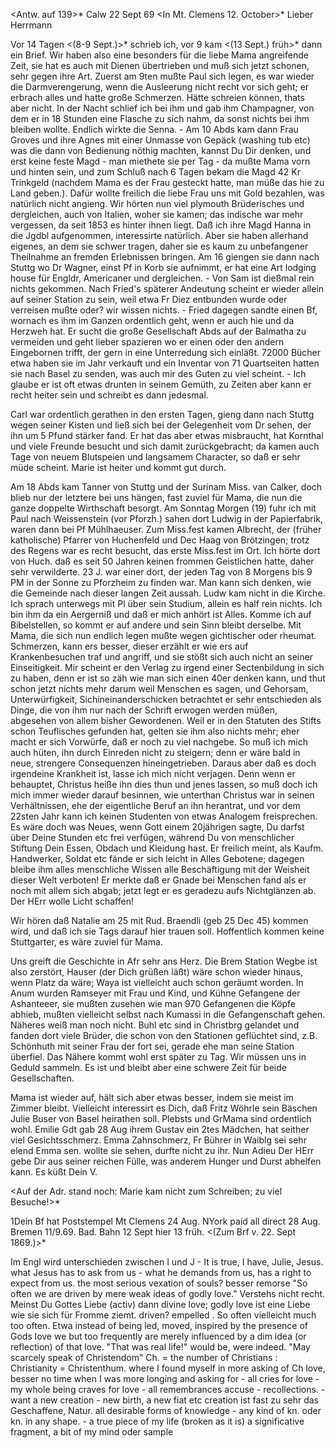 <Antw. auf 139>* Calw 22 Sept 69
 <In Mt. Clemens 12. October>*
Lieber Herrmann

Vor 14 Tagen <(8-9 Sept.)>* schrieb ich, vor 9 kam <(13 Sept.) früh>* dann ein Brief. Wir haben also eine besonders für die liebe Mama angreifende Zeit, sie hat es auch mit Dienen übertrieben und muß sich jetzt schonen, sehr gegen ihre Art. Zuerst am 9ten mußte Paul sich legen, es war wieder die Darmverengerung, wenn die Ausleerung nicht recht vor sich geht; er erbrach alles und hatte große Schmerzen. Hätte schreien können, thats aber nicht. In der Nacht schlief ich bei ihm und gab ihm Champagner, von dem er in 18 Stunden eine Flasche zu sich nahm, da sonst nichts bei ihm bleiben wollte. Endlich wirkte die Senna. - Am 10 Abds kam dann Frau Groves und ihre Agnes mit einer Unmasse von Gepäck (washing tub etc) was die dann von Bedienung nöthig machten, kannst Du Dir denken, und erst keine feste Magd - man miethete sie per Tag - da mußte Mama vorn und hinten sein, und zum Schluß nach 6 Tagen bekam die Magd 42 Kr Trinkgeld (nachdem Mama es der Frau gesteckt hatte, man müße das hie zu Land geben.). Dafür wollte freilich die liebe Frau uns mit Gold bezahlen, was natürlich nicht angieng. Wir hörten nun viel plymouth Brüderisches und dergleichen, auch von Italien, woher sie kamen; das indische war mehr vergessen, da seit 1853 es hinter ihnen liegt. Daß ich ihre Magd Hanna in die Jgdbl aufgenommen, interessirte natürlich. Aber sie haben allerhand eigenes, an dem sie schwer tragen, daher sie es kaum zu unbefangener Theilnahme an fremden Erlebnissen bringen. Am 16 giengen sie dann nach Stuttg wo Dr Wagner, einst Pf in Korb sie aufnimmt, er hat eine Art lodging house für Engldr, Americaner und dergleichen. - Von Sam ist dießmal rein nichts gekommen. Nach Fried's späterer Andeutung scheint er wieder allein auf seiner Station zu sein, weil etwa Fr Diez entbunden wurde oder verreisen mußte oder? wir wissen nichts. - Fried dagegen sandte einen Bf, wornach es ihm im Ganzen ordentlich geht, wenn er auch hie und da Herzweh hat. Er sucht die große Gesellschaft Abds auf der Balmatha zu vermeiden und geht lieber spazieren wo er einen oder den andern Eingebornen trifft, der gern in eine Unterredung sich einläßt. 72000 Bücher etwa haben sie im Jahr verkauft und ein Inventar von 71 Quartseiten hatten sie nach Basel zu senden, was auch mir des Guten zu viel scheint. - Ich glaube er ist oft etwas drunten in seinem Gemüth, zu Zeiten aber kann er recht heiter sein und schreibt es dann jedesmal.

Carl war ordentlich gerathen in den ersten Tagen, gieng dann nach Stuttg wegen seiner Kisten und ließ sich bei der Gelegenheit vom Dr sehen, der ihn um 5 Pfund stärker fand. Er hat das aber etwas misbraucht, hat Kornthal und viele Freunde besucht und sich damit zurückgebracht; da kamen auch Tage von neuem Blutspeien und langsamem Character, so daß er sehr müde scheint. Marie ist heiter und kommt gut durch.

Am 18 Abds kam Tanner von Stuttg und der Surinam Miss. van Calker, doch blieb nur der letztere bei uns hängen, fast zuviel für Mama, die nun die ganze doppelte Wirthschaft besorgt. Am Sonntag Morgen (19) fuhr ich mit Paul nach Weissenstein (vor Pforzh.) sahen dort Ludwig in der Papierfabrik, waren dann bei Pf Mühlhaeuser. Zum Miss.fest kamen Albrecht, der (früher katholische) Pfarrer von Huchenfeld und Dec Haag von Brötzingen; trotz des Regens war es recht besucht, das erste Miss.fest im Ort. Ich hörte dort von Huch. daß es seit 50 Jahren keinen frommen Geistlichen hatte, daher sehr verwilderte. 23 J. war einer dort, der jeden Tag von 8 Morgens bis 9 PM in der Sonne zu Pforzheim zu finden war. Man kann sich denken, wie die Gemeinde nach dieser langen Zeit aussah. Ludw kam nicht in die Kirche. Ich sprach unterwegs mit Pl über sein Studium, allein es half rein nichts. Ich bin ihm da ein Aergerniß und daß er mich anhört ist Alles. Komme ich auf Bibelstellen, so kommt er auf andere und sein Sinn bleibt derselbe. Mit Mama, die sich nun endlich legen mußte wegen gichtischer oder rheumat. Schmerzen, kann ers besser, dieser erzählt er wie ers auf Krankenbesuchen traf und angriff, und sie stößt sich auch nicht an seiner Einseitigkeit. Mir scheint er den Verlag zu irgend einer Sectenbildung in sich zu haben, denn er ist so zäh wie man sich einen 40er denken kann, und thut schon jetzt nichts mehr darum weil Menschen es sagen, und Gehorsam, Unterwürfigkeit, Sichineinanderschicken betrachtet er sehr entschieden als Dinge, die von ihm nur nach der Schrift erwogen werden müßen, abgesehen von allem bisher Gewordenen. Weil er in den Statuten des Stifts schon Teuflisches gefunden hat, gelten sie ihm also nichts mehr; eher macht er sich Vorwürfe, daß er noch zu viel nachgebe. So muß ich mich auch hüten, ihn durch Einreden nicht zu steigern; denn er wäre bald in neue, strengere Consequenzen hineingetrieben. Daraus aber daß es doch irgendeine Krankheit ist, lasse ich mich nicht verjagen. Denn wenn er behauptet, Christus heiße ihn dies thun und jenes lassen, so muß doch ich mich immer wieder darauf besinnen, wie unterthan Christus war in seinen Verhältnissen, ehe der eigentliche Beruf an ihn herantrat, und vor dem 22sten Jahr kann ich keinen Studenten von etwas Analogem freisprechen. Es wäre doch was Neues, wenn Gott einem 20jährigen sagte, Du darfst über Deine Stunden etc frei verfügen, während Du von menschlicher Stiftung Dein Essen, Obdach und Kleidung hast. Er freilich meint, als Kaufm. Handwerker, Soldat etc fände er sich leicht in Alles Gebotene; dagegen bleibe ihm alles menschliche Wissen alle Beschäftigung mit der Weisheit dieser Welt verboten! Er merkte daß er Gnade bei Menschen fand als er noch mit allem sich abgab; jetzt legt er es geradezu aufs Nichtglänzen ab. Der HErr wolle Licht schaffen!

Wir hören daß Natalie am 25 mit Rud. Braendli (geb 25 Dec 45) kommen wird, und daß ich sie Tags darauf hier trauen soll. Hoffentlich kommen keine Stuttgarter, es wäre zuviel für Mama.

Uns greift die Geschichte in Afr sehr ans Herz. Die Brem Station Wegbe ist also zerstört, Hauser (der Dich grüßen läßt) wäre schon wieder hinaus, wenn Platz da wäre; Waya ist vielleicht auch schon geräumt worden. In Anum wurden Ramseyer mit Frau und Kind, und Kühne Gefangene der Ashanteeer, sie mußten zusehen wie man 970 Gefangenen die Köpfe abhieb, mußten vielleicht selbst nach Kumassi in die Gefangenschaft gehen. Näheres weiß man noch nicht. Buhl etc sind in Christbrg gelandet und fanden dort viele Brüder, die schon von den Stationen geflüchtet sind, z.B. Schönhuth mit seiner Frau der fort sei, gerade ehe man seine Station überfiel. Das Nähere kommt wohl erst später zu Tag. Wir müssen uns in Geduld sammeln. Es ist und bleibt aber eine schwere Zeit für beide Gesellschaften.

Mama ist wieder auf, hält sich aber etwas besser, indem sie meist im Zimmer bleibt. Vielleicht interessirt es Dich, daß Fritz Wöhrle sein Bäschen Julie Buser von Basel heirathen soll. Plebsts und GrMama sind ordentlich wohl. Emilie Gdt gab 28 Aug ihrem Gustav ein 2tes Mädchen, hat seither viel Gesichtsschmerz. Emma Zahnschmerz, Fr Bührer in Waiblg sei sehr elend Emma sen. wollte sie sehen, durfte nicht zu ihr. Nun Adieu Der HErr gebe Dir aus seiner reichen Fülle, was anderem Hunger und Durst abhelfen kann. 
 Es küßt
 Dein V.

<Auf der Adr. stand noch: Marie kam nicht zum Schreiben; zu viel Besuche!>* 


1Dein Bf hat Poststempel Mt Clemens 24 Aug. NYork paid all direct 28 Aug. Bremen 11/9.69. Bad. Bahn 12 Sept hier 13 früh. <(Zum Brf v. 22. Sept 1869.)>*

Im Engl wird unterschieden zwischen I und J - It is true, I have, Julie, Jesus. what Jesus has to ask from us - what he demands from us, has a right to expect from us. the most serious vexation of souls? besser remorse "So often we are driven by mere weak ideas of godly love." Verstehs nicht recht. Meinst Du Gottes Liebe (activ) dann divine love; godly love ist eine Liebe wie sie sich für Fromme ziemt. driven? empelled <moved>. So often vielleicht much too often. Etwa instead of being led, moved, inspired by the presence of Gods love we but too frequently are merely influenced by a dim idea (or reflection) of that love. "That was real life!" would be, were indeed. "May scarcely speak of Christendom" Ch. = the number of Christians <Christenheit>: Christianity = Christenthum. where I found myself in more asking of Ch love, besser no time when I was more longing and asking for - all cries for love - my whole being craves for love - all remembrances accuse - recollections. - want a new creation - new birth, a new fiat etc creation ist fast zu sehr das Geschaffene, Natur. all desirable forms of knowledge - any kind of kn. oder kn. in any shape. - a true piece of my life (broken as it is) a significative fragment, a bit of my mind oder sample

